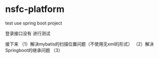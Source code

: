 # nsfc-platform
test use spring boot project

登录接口没有  进行测试

接下来
（1）解决mybatis的扫描位置问题（不使用无xml的形式）
（2）解决Springboot的继承问题
（3）
